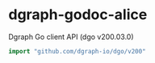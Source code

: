 # dgraph-godoc-alice

Dgraph Go client API (dgo v200.03.0)

```go
import "github.com/dgraph-io/dgo/v200"
```
